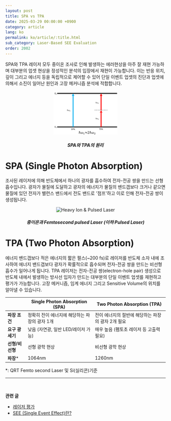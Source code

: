 ```yaml
---
layout: post
title: SPA vs TPA
date: 2025-03-29 00:00:00 +0900
category: article
lang: ko
permalink: ko/article/:title.html
sub_category: Laser-Based SEE Evaluation
order: 2002
---
```




SPA와 TPA 레이저 모두 중이온 조사로 인해 발생하는 에러현상을 아주 잘 재현 가능하며 대부분의 업셋 현상을 정성적인 분석의 입장에서 재현이 가능합니다. 이는 반응 위치, 깊이 그리고 에너지 등을 독립적으로 제어할 수 있어 단일 이벤트 업셋의 진단과 업셋에 의해서 소진이 일어난 원인과 고장 메커니즘 분석에 적합합니다. 

<p align="center"> 
  <img src="/assets/Articles/SPATPA.png" style="max-width: 40%;" alt= "Single Photon Absorption & Two Photon Absorption">
</p>

<!-- 이미지 설명 -->
<div align="center"> 
<h5>SPA와 TPA의 원리</h5>
</div>

# SPA (Single Photon Absorption)
조사된 레이저에 의해 반도체에서 하나의 광자를 흡수하여 전자-전공 쌍을 만드는 선형 흡수입니다. 광자가 물질에 도달하고
광자의 에너지가 물질의 밴드갭보다 크거나 같으면 물질에 있던 전자가 밸런스 밴드에서 전도 밴드로 '점프'하고 이로 인해 전자-전공 쌍이 생성됩니다.

<!-- 중앙 정렬 이미지 -->
<p align="center"> 
  <img src="/assets/Chapter-1/fig_1_heavy-ion_vs_pulsed_laser.png" style="max-width: 80%;" alt=" Heavy Ion & Pulsed Laser">
</p>

<!-- 이미지 설명 -->
<div align="center"> 
<h5>중이온과 Femtosecond pulsed Laser (이하 Pulsed Laser)</h5>
</div>


# TPA (Two Photon Absorption)
에너지 밴드갭보다 적은 에너지의 짧은 펄스(~200 fs)로 레이저를 반도체 소자 내에 조사하여 에너지 밴드갭보다 광자가 확률적으로 흡수되며 전자-전공 쌍을 만드는 비선형 흡수가 일어나게 됩니다.
TPA 레이저는 전자-전공 쌍(electron-hole pair) 생성으로 반도체 내에서 발생하는 방사선 입자가 만드는 대부분의 단일 이벤트 업셋를 재현하고 평가가 가능합니다. 고장 메커니즘, 임계 에너지 그리고 Sensitive Volume의 위치를 알아낼 수 있습니다.

<div align="center">

|                | Single Photon Absorption (SPA)                      | Two Photon Absorption (TPA)                                      |
|------------------|-----------------------------------------------------|-------------------------------------------------------------------|
| **파장 조건**    | 정확히 전이 에너지에 해당하는 파장의 광자 1개       | 전이 에너지의 절반에 해당하는 파장의 광자 2개 필요                 |
| **요구 광세기**  | 낮음 (자연광, 일반 LED/레이저 가능)                 | 매우 높음 (펨토초 레이저 등 고출력 필요)                         |
| **선형/비선형**  | 선형 광학 현상                                       | 비선형 광학 현상                                         |
| **파장***         | 1064nm                                            | 1260nm                                                           |

</div>

*: QRT Femto second Laser 및 Si(실리콘)기준



-------------------------------------
<br/> <!-- 한줄 띄기 -->

**관련 글**
- [레이저 평가](/ko/article/4.레이저평가.html)
- [SEE (Single Event Effect)란?](/ko/article/1.-SEE.html)